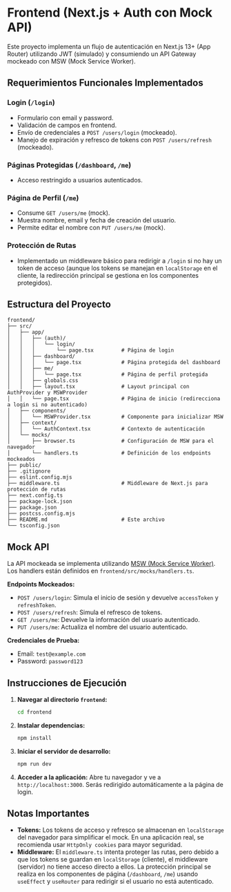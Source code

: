 # Frontend (Next.js + Auth con Mock API)

Este proyecto implementa un flujo de autenticación en Next.js 13+ (App Router) utilizando JWT (simulado) y consumiendo un API Gateway mockeado con MSW (Mock Service Worker).

## Requerimientos Funcionales Implementados

### Login (`/login`)
- Formulario con email y password.
- Validación de campos en frontend.
- Envío de credenciales a `POST /users/login` (mockeado).
- Manejo de expiración y refresco de tokens con `POST /users/refresh` (mockeado).

### Páginas Protegidas (`/dashboard`, `/me`)
- Acceso restringido a usuarios autenticados.

### Página de Perfil (`/me`)
- Consume `GET /users/me` (mock).
- Muestra nombre, email y fecha de creación del usuario.
- Permite editar el nombre con `PUT /users/me` (mock).

### Protección de Rutas
- Implementado un middleware básico para redirigir a `/login` si no hay un token de acceso (aunque los tokens se manejan en `localStorage` en el cliente, la redirección principal se gestiona en los componentes protegidos).

## Estructura del Proyecto

```
frontend/
├── src/
│   ├── app/
│   │   ├── (auth)/
│   │   │   └── login/
│   │   │       └── page.tsx         # Página de login
│   │   ├── dashboard/
│   │   │   └── page.tsx             # Página protegida del dashboard
│   │   ├── me/
│   │   │   └── page.tsx             # Página de perfil protegida
│   │   ├── globals.css
│   │   ├── layout.tsx               # Layout principal con AuthProvider y MSWProvider
│   │   └── page.tsx                 # Página de inicio (redirecciona a login si no autenticado)
│   ├── components/
│   │   └── MSWProvider.tsx          # Componente para inicializar MSW
│   ├── context/
│   │   └── AuthContext.tsx          # Contexto de autenticación
│   └── mocks/
│       ├── browser.ts               # Configuración de MSW para el navegador
│       └── handlers.ts              # Definición de los endpoints mockeados
├── public/
├── .gitignore
├── eslint.config.mjs
├── middleware.ts                    # Middleware de Next.js para protección de rutas
├── next.config.ts
├── package-lock.json
├── package.json
├── postcss.config.mjs
├── README.md                        # Este archivo
└── tsconfig.json
```

## Mock API

La API mockeada se implementa utilizando [MSW (Mock Service Worker)](https://mswjs.io/). Los handlers están definidos en `frontend/src/mocks/handlers.ts`.

**Endpoints Mockeados:**
- `POST /users/login`: Simula el inicio de sesión y devuelve `accessToken` y `refreshToken`.
- `POST /users/refresh`: Simula el refresco de tokens.
- `GET /users/me`: Devuelve la información del usuario autenticado.
- `PUT /users/me`: Actualiza el nombre del usuario autenticado.

**Credenciales de Prueba:**
- Email: `test@example.com`
- Password: `password123`

## Instrucciones de Ejecución

1.  **Navegar al directorio `frontend`:**
    ```bash
    cd frontend
    ```

2.  **Instalar dependencias:**
    ```bash
    npm install
    ```

3.  **Iniciar el servidor de desarrollo:**
    ```bash
    npm run dev
    ```

4.  **Acceder a la aplicación:**
    Abre tu navegador y ve a `http://localhost:3000`. Serás redirigido automáticamente a la página de login.

## Notas Importantes

-   **Tokens:** Los tokens de acceso y refresco se almacenan en `localStorage` del navegador para simplificar el mock. En una aplicación real, se recomienda usar `HttpOnly cookies` para mayor seguridad.
-   **Middleware:** El `middleware.ts` intenta proteger las rutas, pero debido a que los tokens se guardan en `localStorage` (cliente), el middleware (servidor) no tiene acceso directo a ellos. La protección principal se realiza en los componentes de página (`/dashboard`, `/me`) usando `useEffect` y `useRouter` para redirigir si el usuario no está autenticado.
